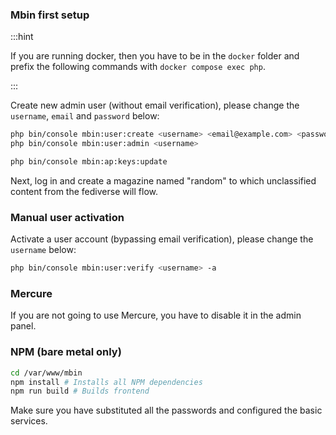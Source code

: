 ### Mbin first setup

:::hint

If you are running docker, then you have to be in the `docker` folder and prefix the following commands with 
`docker compose exec php`.

:::

Create new admin user (without email verification), please change the `username`, `email` and `password` below:

```bash
php bin/console mbin:user:create <username> <email@example.com> <password>
php bin/console mbin:user:admin <username>
```

```bash
php bin/console mbin:ap:keys:update
```

Next, log in and create a magazine named "random" to which unclassified content from the fediverse will flow.

### Manual user activation

Activate a user account (bypassing email verification), please change the `username` below:

```bash
php bin/console mbin:user:verify <username> -a
```

### Mercure

If you are not going to use Mercure, you have to disable it in the admin panel.

### NPM (bare metal only)

```bash
cd /var/www/mbin
npm install # Installs all NPM dependencies
npm run build # Builds frontend
```

Make sure you have substituted all the passwords and configured the basic services.